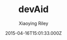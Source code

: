 ---
title: devAid
github: https://github.com/kevit/devaid-jekyll-theme
demo: https://themes.3rdwavemedia.com/demo/devaid/
author: Xiaoying Riley
ssg:
  - Jekyll
cms:
  - No Cms
date: 2015-04-16T15:01:33.000Z
description: DevAid theme for Jekyll
stale: true
draft: true
---